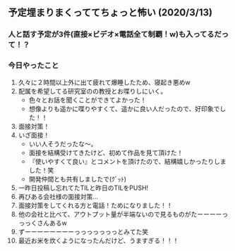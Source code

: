 ## 予定埋まりまくっててちょっと怖い (2020/3/13)

### 人と話す予定が3件(直接×ビデオ×電話全て制覇！w)も入ってるだって！？

### 今日やったこと
1. 久々に２時間以上外に出て疲れて爆睡したため、寝起き悪めw
2. 配属を希望してる研究室のの教授とお喋りしにいく。
    - 色々とお話を聞くことができてよかった！
    - 想像よりも遥かに喋りやすくて、遥かに良い人だったので、好印象でした！！
3. 面接対策！
4. いざ面接！
    - いい人そうだったな〜。
    - 面接を結構受けてきたけど、初めて作品を見て頂けた！
    - 『使いやすくて良い』とコメントを頂けたので、結構嬉しかったりしました！笑
    - 開発仲間とも共有しましたで(ｸﾞｯﾄ)
5. 一昨日投稿し忘れてたTILと昨日のTILをPUSH!
6. 再びある会社様の面接対策...
7. 面接対策をしてくれる方と電話！ためになりました！！
8. 他の会社と比べて、アウトプット量が半端ないので見るものがたーーーーっっっくさんあるw
9. ずーーーーーーーーっっっっっっっとみてた笑
10. 最近お米を炊くようになったんだけど、うますぎる！！！